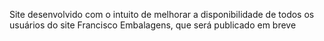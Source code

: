 Site desenvolvido com o intuito de melhorar a disponibilidade de todos os usuários do site Francisco Embalagens, que será publicado em breve
